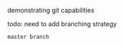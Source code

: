 demonstrating git capabilities


todo: need to add branching strategy
    

    master branch    


